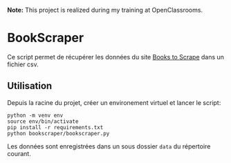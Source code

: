 **Note:** This project is realized during my training at OpenClassrooms.

# BookScraper

Ce script permet de récupérer les données du site [Books to Scrape](https://books.toscrape.com/) dans un fichier csv.

## Utilisation

Depuis la racine du projet, créer un environement virtuel et lancer le script:

```
python -m venv env
source env/bin/activate
pip install -r requirements.txt
python bookscraper/bookscraper.py
```

Les données sont enregistrées dans un sous dossier `data` du répertoire courant.
